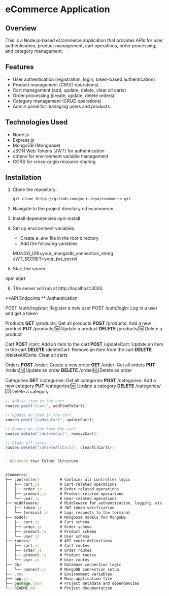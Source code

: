 # eCommerce Application

## Overview
This is a Node.js-based eCommerce application that provides APIs for user authentication, product management, cart operations, order processing, and category management.

## Features
- User authentication (registration, login, token-based authentication)
- Product management (CRUD operations)
- Cart management (add, update, delete, clear all carts)
- Order processing (create, update, delete orders)
- Category management (CRUD operations)
- Admin panel for managing users and products

## Technologies Used
- Node.js
- Express.js
- MongoDB (Mongoose)
- JSON Web Tokens (JWT) for authentication
- dotenv for environment variable management
- CORS for cross-origin resource sharing

## Installation
1. Clone the repository:
   ```bash
   git clone https://github.com/your-repo/ecommerce.git

2. Navigate to the project directory
cd ecommerce

3. Install dependencies
npm install

4. Set up environment variables:
    * Create a .env file in the root directory
    * Add the following variables

    MONGO_URI=your_mongodb_connection_string
    JWT_SECRET=your_jwt_secret

5. Start the server:

npm start


6. The server will run at http://localhost:3000.

**API Endpoints
**
Authentication

POST /auth/register: Register a new user
POST /auth/login: Log in a user and get a token

Products
**GET** /products: Get all products
**POST** /products: Add a new product
**PUT** /products/:id: Update a product
**DELETE** /products/:id: Delete a product

Cart
**POST** /cart: Add an item to the cart
**POST** /updateCart: Update an item in the cart
**DELETE** /deleteCart: Remove an item from the cart
**DELETE** /deleteAllCarts: Clear all carts

Orders
**POST** /order: Create a new order
**GET** /order: Get all orders
**PUT** /order/:id: Update an order
**DELETE** /order/:id: Delete an order

Categories
**GET** /categories: Get all categories
**POST** /categories: Add a new category
**PUT** /categories/:id: Update a category
**DELETE** /categories/:id: Delete a category


```javascript
// Add an item to the cart
routes.post("/cart", addItemToCart);

// Update an item in the cart
routes.post("/updateCart", updateCart);

// Remove an item from the cart
routes.delete("/deleteCart", removeCart);

// Clear all carts
routes.delete("/deleteAllCarts", clearAllCarts);


. Document Your Folder Structure


eCommerce/
├── controller/         # Contains all controller logic
│   ├── cart.js         # Cart-related operations
│   ├── order.js        # Order-related operations
│   ├── product.js      # Product-related operations
│   └── user.js         # User-related operations
├── middleware/         # Middleware for authentication, logging, etc.
│   ├── token.js        # JWT token verification
│   └── terminal.js     # Logs requests to the terminal
├── model/              # Mongoose models for MongoDB
│   ├── cart.js         # Cart schema
│   ├── order.js        # Order schema
│   ├── product.js      # Product schema
│   └── user.js         # User schema
├── routes/             # API route definitions
│   ├── cart.js         # Cart routes
│   ├── order.js        # Order routes
│   ├── product.js      # Product routes
│   └── user.js         # User routes
├── db/                 # Database connection logic
│   └── connect.js      # MongoDB connection setup
├── .env                # Environment variables
├── app.js              # Main application file
├── package.json        # Project metadata and dependencies
└── README.md           # Project documentation